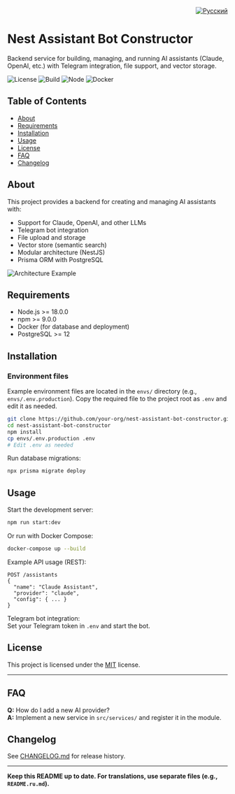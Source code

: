 <p align="right">
  <a href="README.ru.md"><img src="https://img.shields.io/badge/Русский-red?style=for-the-badge&logo=github" alt="Русский"></a>
</p>

# Nest Assistant Bot Constructor

Backend service for building, managing, and running AI assistants (Claude, OpenAI, etc.) with Telegram integration, file support, and vector storage.  


![License](https://img.shields.io/badge/license-MIT-blue)
![Build](https://img.shields.io/badge/build-passing-brightgreen)
![Node](https://img.shields.io/badge/node-%3E=18.0.0-blue)
![Docker](https://img.shields.io/badge/docker-ready-blue)

## Table of Contents
- [About](#about)
- [Requirements](#requirements)
- [Installation](#installation)
- [Usage](#usage)
- [License](#license)
- [FAQ](#faq)
- [Changelog](#changelog)

## About

This project provides a backend for creating and managing AI assistants with:
- Support for Claude, OpenAI, and other LLMs
- Telegram bot integration
- File upload and storage
- Vector store (semantic search)
- Modular architecture (NestJS)
- Prisma ORM with PostgreSQL

![Architecture Example](screenshot.png)

## Requirements

- Node.js >= 18.0.0
- npm >= 9.0.0
- Docker (for database and deployment)
- PostgreSQL >= 12

## Installation

### Environment files

Example environment files are located in the `envs/` directory (e.g., `envs/.env.production`).
Copy the required file to the project root as `.env` and edit it as needed.

```bash
git clone https://github.com/your-org/nest-assistant-bot-constructor.git
cd nest-assistant-bot-constructor
npm install
cp envs/.env.production .env
# Edit .env as needed
```

Run database migrations:

```bash
npx prisma migrate deploy
```

## Usage

Start the development server:

```bash
npm run start:dev
```

Or run with Docker Compose:

```bash
docker-compose up --build
```

Example API usage (REST):

```http
POST /assistants
{
  "name": "Claude Assistant",
  "provider": "claude",
  "config": { ... }
}
```

Telegram bot integration:  
Set your Telegram token in `.env` and start the bot.

## License

This project is licensed under the [MIT](LICENSE) license.

---

## FAQ

**Q:** How do I add a new AI provider?  
**A:** Implement a new service in `src/services/` and register it in the module.

## Changelog

See [CHANGELOG.md](CHANGELOG.md) for release history.

---

**Keep this README up to date. For translations, use separate files (e.g., `README.ru.md`).**